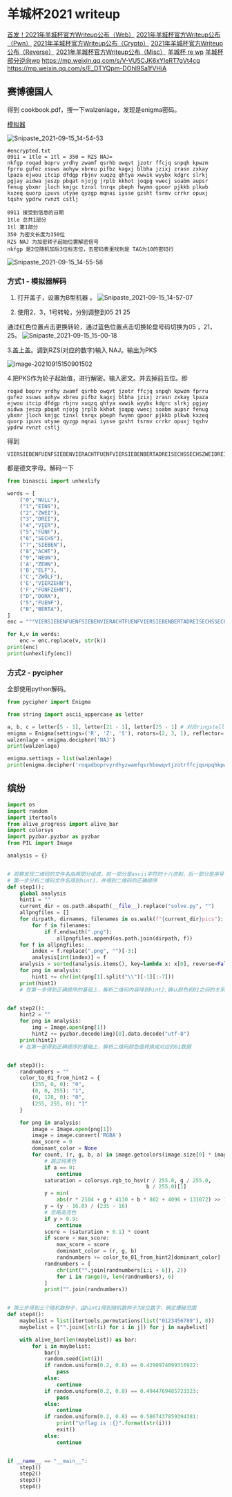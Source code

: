 # 羊城杯2021 writeup

[首发！2021年羊城杯官方Writeup公布（Web）](https://mp.weixin.qq.com/s/BqLTX3au1GIPn3cz9xZISA)
[2021年羊城杯官方Writeup公布（Pwn）](https://mp.weixin.qq.com/s/I9S-C7vlgGJKd0dtApJXtA)
[2021年羊城杯官方Writeup公布（Crypto）](https://mp.weixin.qq.com/s/abS7vxi1eODfPgbuLh4aHA)
[2021年羊城杯官方Writeup公布（Reverse）](https://mp.weixin.qq.com/s/f06bifwP9w1dJX5_yPXhIw)
[2021年羊城杯官方Writeup公布（Misc）](https://mp.weixin.qq.com/s/ps1pscS1_CJib0qrgrAnnQ)
[羊城杯 re wp](https://mp.weixin.qq.com/s/5orsLlnLMLI5_GE8-0eDfw)
[羊城杯部分逆向wp](https://mp.weixin.qq.com/s/YpuhHsvua35iKofsojtOMw)
https://mp.weixin.qq.com/s/V-VU5CJK6xYIeRT7gVt4cg
https://mp.weixin.qq.com/s/E_DTYQpm-DOhI9Sa1fVHiA

## 赛博德国人

得到 cookbook.pdf，搜一下walzenlage，发现是enigma密码。

[模拟器](http://enigmamuseum.com/EnigmaSim.zip)

![Snipaste_2021-09-15_14-54-53](羊城杯2021writeup.assets/Snipaste_2021-09-15_14-54-53-16316889112961.png)

```
#encrypted.txt
0911 = 1tle = 1tl = 350 = RZS NAJ=
nkfgp roqad boprv yrdhy zwamf qsrhb owqvt jzotr ffcjq snpqh kpwzm fprru gufez xsuws aohyw xbreu pifbz kagxj blbha jzixj zrasn zxkay lpaza ejwou itcip dfdgp rbjnv xuqzq qhtya xwwik wyybx kdgrc slrkj pgjay aidwa jeszp pbqat njojg jrplb kkhot joqpg vwecj soabm aupsr fenug ybxmr jloch kmjgc tznxl tnrqx pbeph fwymn gpoor pjkkb plkwb kxzeq quorp ipuvs utyae qyzgp mqnai iysse gzsht tsrmv crrkr opuxj tqshv ypdrw rvnzt cstlj 

0911 接受到信息的日期  
1tle 总共1部分
1tl 第1部分
350 为密文长度为350位
RZS NAJ 为加密转子起始位置解密信号
nkfgp 是2位随机加后3位标志位，去密码表里找到是 TAG为10的密码行
```

![Snipaste_2021-09-15_14-55-58](羊城杯2021writeup.assets/Snipaste_2021-09-15_14-55-58.png)

### 方式1 - 模拟器解码

1. 打开盖子，设置为B型机器 。
   ![Snipaste_2021-09-15_14-57-07](羊城杯2021writeup.assets/Snipaste_2021-09-15_14-57-07.png)

1. 使用2，3，1号转轮，分别调整到05 21 25

通过红色位置点击更换转轮，通过蓝色位置点击切换轮盘号码切换为05 ，21， 25。
 ![Snipaste_2021-09-15_15-00-18](羊城杯2021writeup.assets/Snipaste_2021-09-15_15-00-18.png)

3.盖上盖。调到RZS(对应的数字)输入 NAJ。输出为PKS

![image-20210915150901502](羊城杯2021writeup.assets/image-20210915150901502.png)

4.把PKS作为轮子起始值，进行解密。输入密文。并去掉前五位。即

```
roqad boprv yrdhy zwamf qsrhb owqvt jzotr ffcjq snpqh kpwzm fprru gufez xsuws aohyw xbreu pifbz kagxj blbha jzixj zrasn zxkay lpaza ejwou itcip dfdgp rbjnv xuqzq qhtya xwwik wyybx kdgrc slrkj pgjay aidwa jeszp pbqat njojg jrplb kkhot joqpg vwecj soabm aupsr fenug ybxmr jloch kmjgc tznxl tnrqx pbeph fwymn gpoor pjkkb plkwb kxzeq quorp ipuvs utyae qyzgp mqnai iysse gzsht tsrmv crrkr opuxj tqshv ypdrw rvnzt cstlj 
```

得到

```
VIERSIEBENFUENFSIEBENVIERACHTFUENFVIERSIEBENBERTADREISECHSSECHSZWEIDREINEUNDREISECHSDREISIEBENDREIZWEIDREINULLDREIFUENFSECHSSECHSSECHSFUENFDREISIEBENDREIFUENFDREISIEBENDREINEUNDREIFUENFSECHSSECHSDREIEINSDREINULLDREIVIERDREIACHTDREIFUENFDREISIEBENDREIEINSSECHSDREISECHSSECHSDREIVIERSECHSDREISECHSSECHSSECHSZWEIDREISIEBENDREINULLDREIDREISIEBENDORA
```

都是德文字母。解码一下



```python
from binascii import unhexlify

words = [
    ("0","NULL"),
    ("1","EINS"),
    ("2","ZWEI"),
    ("3","DREI"),
    ("4","VIER"),
    ("5","FÜNF"),
    ("6","SECHS"),
    ("7","SIEBEN"),
    ("8","ACHT"),
    ("9","NEUN"),
    ('A',"ZEHN"),
    ('B',"ELF"),
    ('C',"ZWÖLF"),
    ('E',"VIERZEHN"),
    ('F',"FÜNFZEHN"),
    ("D","DORA"),
    ("5","FUENF"),
    ("B","BERTA"),
]
enc = """VIERSIEBENFUENFSIEBENVIERACHTFUENFVIERSIEBENBERTADREISECHSSECHSZWEIDREINEUNDREISECHSDREISIEBENDREIZWEIDREINULLDREIFUENFSECHSSECHSSECHSFUENFDREISIEBENDREIFUENFDREISIEBENDREINEUNDREIFUENFSECHSSECHSDREIEINSDREINULLDREIVIERDREIACHTDREIFUENFDREISIEBENDREIEINSSECHSDREISECHSSECHSDREIVIERSECHSDREISECHSSECHSSECHSZWEIDREISIEBENDREINULLDREIDREISIEBENDORA"""

for k,v in words:
    enc = enc.replace(v, str(k))
print(enc)
print(unhexlify(enc))
```



### 方式2 - pycipher

全部使用python解码。



```python
from pycipher import Enigma

from string import ascii_uppercase as letter

a, b, c = letter[5 - 1], letter[21 - 1], letter[25 - 1] # 对应ringstellung的05,21,25, 从0开始所以-1
enigma = Enigma(settings=('R', 'Z', 'S'), rotors=(2, 3, 1), reflector='B', ringstellung=(a, b, c), steckers=[('A', 'T'), ('B', 'V'), ('C', 'F'), ('E', 'N'), ('G', 'Y'), ('H', 'O'), ('I', 'W'), ('L', 'U'), ('M', 'Z'), ('Q', 'X')])
walzenlage = enigma.decipher('NAJ')
print(walzenlage)

enigma.settings = list(walzenlage)
print(enigma.decipher('roqadboprvyrdhyzwamfqsrhbowqvtjzotrffcjqsnpqhkpwzmfprrugufezxsuwsaohywxbreupifbzkagxjblbhajzixjzrasnzxkaylpazaejwouitcipdfdgprbjnvxuqzqqhtyaxwwikwyybxkdgrcslrkjpgjayaidwajeszppbqatnjojgjrplbkkhotjoqpgvwecjsoabmaupsrfenugybxmrjlochkmjgctznxltnrqxpbephfwymngpoorpjkkbplkwbkxzeqquorpipuvsutyaeqyzgpmqnaiiyssegzshttsrmvcrrkropuxjtqshvypdrwrvnztcstlj'))

```



## 缤纷

```python
import os
import random
import itertools
from alive_progress import alive_bar
import colorsys
import pyzbar.pyzbar as pyzbar
from PIL import Image

analysis = {}


# 观察发现二维码的文件名由两部分组成，前一部分是ascii字符的十六进制，后一部分是序号
# 第一步分析二维码文件名得到hint1，并得到二维码的正确顺序
def step1():
    global analysis
    hint1 = ""
    current_dir = os.path.abspath(__file__).replace("solve.py", "")
    allpngfiles = []
    for dirpath, dirnames, filenames in os.walk(f"{current_dir}pics"):
        for f in filenames:
            if f.endswith(".png"):
                allpngfiles.append(os.path.join(dirpath, f))
    for f in allpngfiles:
        index = f.replace(".png", "")[-3:]
        analysis[int(index)] = f
    analysis = sorted(analysis.items(), key=lambda x: x[0], reverse=False)
    for png in analysis:
        hint1 += chr(int(png[1].split("\\")[-1][:-7]))
    print(hint1)
    # 在第一步得到正确顺序的基础上，解析二维码内容得到hint2,确认颜色和01之间的关系


def step2():
    hint2 = ""
    for png in analysis:
        img = Image.open(png[1])
        hint2 += pyzbar.decode(img)[0].data.decode("utf-8")
    print(hint2)
    # 在第一部得到正确顺序的基础上，解析二维码颜色值转换成对应的01数据


def step3():
    randnumbers = ""
    color_to_01_from_hint2 = {
        (255, 0, 0): "0",
        (0, 0, 255): "1",
        (0, 128, 0): "0",
        (255, 255, 0): "1"
    }

    for png in analysis:
        image = Image.open(png[1])
        image = image.convert('RGBA')
        max_score = 0
        dominant_color = None
        for count, (r, g, b, a) in image.getcolors(image.size[0] * image.size[1]):
            # 跳过纯黑色
            if a == 0:
                continue
            saturation = colorsys.rgb_to_hsv(r / 255.0, g / 255.0,
                                             b / 255.0)[1]
            y = min(
                abs(r * 2104 + g * 4130 + b * 802 + 4096 + 131072) >> 13, 235)
            y = (y - 16.0) / (235 - 16)
            # 忽略高亮色
            if y > 0.9:
                continue
            score = (saturation + 0.1) * count
            if score > max_score:
                max_score = score
                dominant_color = (r, g, b)
                randnumbers += color_to_01_from_hint2[dominant_color]
            randnumbers = [
                chr(int("".join(randnumbers[i:i + 6]), 2))
                for i in range(0, len(randnumbers), 6)
            ]
            print("".join(randnumbers))


# 第三步得到三个随机数种子，由hint1得到随机数种子为8位数字，确定爆破范围
def step4():
    maybelist = list(itertools.permutations(list("0123456789"), 8))
    maybelist = ["".join([str(i) for i in j]) for j in maybelist]

    with alive_bar(len(maybelist)) as bar:
        for i in maybelist:
            bar()
            random.seed(int(i))
            if random.uniform(0.2, 0.8) == 0.4290974099316922:
                pass
            else:
                continue
            if random.uniform(0.2, 0.8) == 0.4944769485723323:
                pass
            else:
                continue
            if random.uniform(0.2, 0.8) == 0.5867437859394381:
                print("\nflag is :{}".format(str(i)))
                exit()
            else:
                continue


if __name__ == "__main__":
    step1()
    step2()
    step3()
    step4()
```